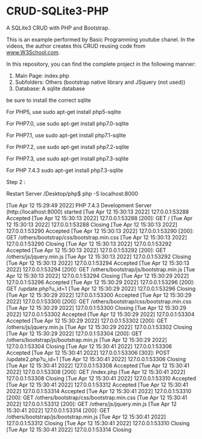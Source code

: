 # CRUD-SQLite3-PHP
A SQLite3 CRUD with PHP and Bootstrap.

This is an example performed by Basic Programming youtube chanel. 
In the videos, the author creates this CRUD reusing code from www.W3School.com.

In this repository, you can find the complete project in the following manner:

1. Main Page: index.php
2. Subfolders: Others (bootstrap native library and JSquery (not used))
3. Database: A sqlite database

be sure to install the correct sqlite

For PHP5, use
sudo apt-get install php5-sqlite

For PHP7.0, use
sudo apt-get install php7.0-sqlite

For PHP7.1, use
sudo apt-get install php7.1-sqlite

For PHP7.2, use
sudo apt-get install php7.2-sqlite

For PHP7.3, use
sudo apt-get install php7.3-sqlite

For PHP 7.4.3
sudo apt-get install php7.3-sqlite

Step 2 :

Restart Server /Desktop/php$ php -S localhost:8000

[Tue Apr 12 15:29:49 2022] PHP 7.4.3 Development Server (http://localhost:8000) started
[Tue Apr 12 15:30:13 2022] 127.0.0.1:53288 Accepted
[Tue Apr 12 15:30:13 2022] 127.0.0.1:53288 [200]: GET /
[Tue Apr 12 15:30:13 2022] 127.0.0.1:53288 Closing
[Tue Apr 12 15:30:13 2022] 127.0.0.1:53290 Accepted
[Tue Apr 12 15:30:13 2022] 127.0.0.1:53290 [200]: GET /others/bootstrap/css/bootstrap.min.css
[Tue Apr 12 15:30:13 2022] 127.0.0.1:53290 Closing
[Tue Apr 12 15:30:13 2022] 127.0.0.1:53292 Accepted
[Tue Apr 12 15:30:13 2022] 127.0.0.1:53292 [200]: GET /others/js/jquery.min.js
[Tue Apr 12 15:30:13 2022] 127.0.0.1:53292 Closing
[Tue Apr 12 15:30:13 2022] 127.0.0.1:53294 Accepted
[Tue Apr 12 15:30:13 2022] 127.0.0.1:53294 [200]: GET /others/bootstrap/js/bootstrap.min.js
[Tue Apr 12 15:30:13 2022] 127.0.0.1:53294 Closing
[Tue Apr 12 15:30:29 2022] 127.0.0.1:53296 Accepted
[Tue Apr 12 15:30:29 2022] 127.0.0.1:53296 [200]: GET /update.php?u_id=1
[Tue Apr 12 15:30:29 2022] 127.0.0.1:53296 Closing
[Tue Apr 12 15:30:29 2022] 127.0.0.1:53300 Accepted
[Tue Apr 12 15:30:29 2022] 127.0.0.1:53300 [200]: GET /others/bootstrap/css/bootstrap.min.css
[Tue Apr 12 15:30:29 2022] 127.0.0.1:53300 Closing
[Tue Apr 12 15:30:29 2022] 127.0.0.1:53302 Accepted
[Tue Apr 12 15:30:29 2022] 127.0.0.1:53304 Accepted
[Tue Apr 12 15:30:29 2022] 127.0.0.1:53302 [200]: GET /others/js/jquery.min.js
[Tue Apr 12 15:30:29 2022] 127.0.0.1:53302 Closing
[Tue Apr 12 15:30:29 2022] 127.0.0.1:53304 [200]: GET /others/bootstrap/js/bootstrap.min.js
[Tue Apr 12 15:30:29 2022] 127.0.0.1:53304 Closing
[Tue Apr 12 15:30:41 2022] 127.0.0.1:53306 Accepted
[Tue Apr 12 15:30:41 2022] 127.0.0.1:53306 [302]: POST /update2.php?u_id=1
[Tue Apr 12 15:30:41 2022] 127.0.0.1:53306 Closing
[Tue Apr 12 15:30:41 2022] 127.0.0.1:53308 Accepted
[Tue Apr 12 15:30:41 2022] 127.0.0.1:53308 [200]: GET /index.php
[Tue Apr 12 15:30:41 2022] 127.0.0.1:53308 Closing
[Tue Apr 12 15:30:41 2022] 127.0.0.1:53310 Accepted
[Tue Apr 12 15:30:41 2022] 127.0.0.1:53312 Accepted
[Tue Apr 12 15:30:41 2022] 127.0.0.1:53314 Accepted
[Tue Apr 12 15:30:41 2022] 127.0.0.1:53310 [200]: GET /others/bootstrap/css/bootstrap.min.css
[Tue Apr 12 15:30:41 2022] 127.0.0.1:53312 [200]: GET /others/js/jquery.min.js
[Tue Apr 12 15:30:41 2022] 127.0.0.1:53314 [200]: GET /others/bootstrap/js/bootstrap.min.js
[Tue Apr 12 15:30:41 2022] 127.0.0.1:53312 Closing
[Tue Apr 12 15:30:41 2022] 127.0.0.1:53310 Closing
[Tue Apr 12 15:30:41 2022] 127.0.0.1:53314 Closing




